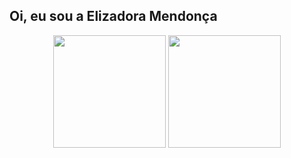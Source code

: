 ## Oi, eu sou a Elizadora Mendonça
<div align="center">
 <img height ="180px" src="https://github-readme-stats.vercel.app/api?username=[elizadora]&show_icons=true&theme=dark&include_all_commits=true&count_private=true"/>
 <img height ="180px" src="https://github-readme-stats.vercel.app/api/top-langs/?username=[elizadora]&layout=compact&show_icons=true&theme=dark&langs_count=7"/>
</div>
